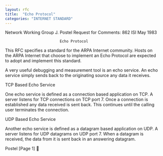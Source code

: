```yaml
---
layout: rfc
title:  "Echo Protocol"
categories: "INTERNET STANDARD"
---
```

Network Working Group                                          J. Postel
Request for Comments: 862                                            ISI
                                                                May 1983



                             Echo Protocol




This RFC specifies a standard for the ARPA Internet community.  Hosts on
the ARPA Internet that choose to implement an Echo Protocol are expected
to adopt and implement this standard.

A very useful debugging and measurement tool is an echo service.  An
echo service simply sends back to the originating source any data it
receives.

TCP Based Echo Service

   One echo service is defined as a connection based application on TCP.
   A server listens for TCP connections on TCP port 7.  Once a
   connection is established any data received is sent back.  This
   continues until the calling user terminates the connection.

UDP Based Echo Service

   Another echo service is defined as a datagram based application on
   UDP.  A server listens for UDP datagrams on UDP port 7.  When a
   datagram is received, the data from it is sent back in an answering
   datagram.






















Postel                                                          [Page 1]
